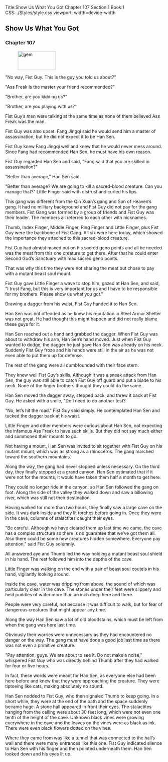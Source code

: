 Title:Show Us What You Got 
Chapter:107 
Section:1 
Book:1 
CSS:../Styles/style.css 
viewport: width=device-width
  
## Show Us What You Got
### Chapter 107
  
<figure>
	<img src="../Images/gem.gif" alt="gem" id="gem" width="120" height="60" />
</figure>
  

  
"No way, Fist Guy. This is the guy you told us about?"

"Ass Freak is the master your friend recommended?"

"Brother, are you kidding us?"

"Brother, are you playing with us?"

Fist Guy’s men were talking at the same time as none of them believed Ass Freak was the man.

Fist Guy was also upset. Fang Jingqi said he would send him a master of assassination, but he did not expect it to be Han Sen.

Fist Guy knew Fang Jingqi well and knew that he would never mess around. Since Fang had recommended Han Sen, he must have his own reason.

Fist Guy regarded Han Sen and said, "Fang said that you are skilled in assassination?"

"Better than average," Han Sen said.

"Better than average? We are going to kill a sacred-blood creature. Can you manage that?" Little Finger said with distrust and curled his lips.

This gang was different from the Qin Xuan’s gang and Son of Heaven’s gang. It had no military background and Fist Guy did not pay for the gang members. Fist Gang was formed by a group of friends and Fist Guy was their leader. The members all referred to each other with nicknames.

Thumb, Index Finger, Middle Finger, Ring Finger and Little Finger, plus Fist Guy were the backbone of Fist Gang. All six were here today, which showed the importance they attached to this sacred-blood creature.

Fist Guy had almost maxed out on his sacred geno points and all he needed was the meat from this one creature to get there. After that he could enter Second God’s Sanctuary with max sacred geno points.

That was why this time they were not sharing the meat but chose to pay with a mutant beast soul mount.

Fist Guy gave Little Finger a wave to stop him, gazed at Han Sen, and said, "I trust Fang, but this is very important for us and I have to be responsible for my brothers. Please show us what you got."

Drawing a dagger from his waist, Fist Guy handed it to Han Sen.

Han Sen was not offended as he knew his reputation in Steel Armor Shelter was not great. He had thought this might happen and did not really blame these guys for it.

Han Sen reached out a hand and grabbed the dagger. When Fist Guy was about to withdraw his arm, Han Sen’s hand moved. Just when Fist Guy wanted to dodge, the dagger he just gave Han Sen was already on his neck. Suddenly Fist Guy froze and his hands were still in the air as he was not even able to put them up for defense.

The rest of the gang were all dumbfounded with their face stern.

They knew well Fist Guy’s skills. Although it was a sneak attack from Han Sen, the guy was still able to catch Fist Guy off guard and put a blade to his neck. None of the finger brothers thought they could do the same.

Han Sen moved the dagger away, stepped back, and threw it back at Fist Guy. He asked with a smile, "Do I need to do another test?

"No, let’s hit the road." Fist Guy said simply. He contemplated Han Sen and tucked the dagger back at his waist.

Little Finger and other members were curious about Han Sen, not expecting the infamous Ass Freak to have such skills. But they did not say much either and summoned their mounts to go.

Not having a mount, Han Sen was invited to sit together with Fist Guy on his mutant mount, which was as strong as a rhinoceros. The gang marched toward the southern mountains.

Along the way, the gang had never stopped unless necessary. On the third day, they finally stopped at a grand canyon. Han Sen estimated that if it were not for the mounts, it would have taken them half a month to get here.

They could no longer ride in the canyon, so Han Sen followed the gang on foot. Along the side of the valley they walked down and saw a billowing river, which was still not their destination.

Having walked for more than two hours, they finally saw a large cave on the side. It was dark inside and they lit torches before going in. Once they were in the cave, columns of stalactites caught their eyes.

"Be careful. Although we have cleared them up last time we came, the cave has a complex structure so there is no guarantee that we’ve got them all. Also there could be some new creatures hidden somewhere. Everyone pay attention," said Fist Guy solemnly.

All answered aye and Thumb led the way holding a mutant beast soul shield in his hand. The rest followed him into the depths of the cave.

Little Finger was walking on the end with a pair of beast soul coutels in his hand, vigilantly looking around.

Inside the cave, water was dripping from above, the sound of which was particularly clear in the cave. The stones under their feet were slippery and held puddles of water more than an inch deep here and there.

People were very careful, not because it was difficult to walk, but for fear of dangerous creatures that might appear any time.

Along the way Han Sen saw a lot of old bloodstains, which must be left from when the gang was here last time.

Obviously their worries were unnecessary as they had encountered no danger on the way. The gang must have done a good job last time as there was not even a primitive creature.

"Pay attention, guys. We are about to see it. Do not make a noise," whispered Fist Guy who was directly behind Thumb after they had walked for four or five hours.

In fact, these words were meant for Han Sen, as everyone else had been here before and knew that they were approaching the creature. They were tiptoeing like cats, making absolutely no sound.

Han Sen nodded to Fist Guy, who then signaled Thumb to keep going. In a short while, they were at the end of the path and the space suddenly became huge. A stone hall appeared in front their eyes. The stalactites hanging from the ceiling were about 30 feet long, which were not even one tenth of the height of the cave. Unknown black vines were growing everywhere in the cave and the leaves on the vines were as black as ink. There were even black flowers dotted on the vines.

Where they came from was like a tunnel that was connected to the hall’s wall and there were many entrances like this one. Fist Guy indicated silence to Han Sen with his finger and then pointed underneath them. Han Sen looked down and his eyes lit up.